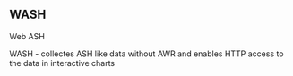 
WASH
-----------------

Web ASH

WASH - collectes ASH like data without AWR
and enables HTTP access to the data
in interactive charts

